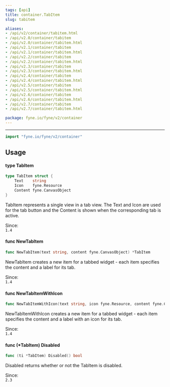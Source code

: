 ```yaml
---
tags: [api]
title: container.TabItem
slug: tabitem

aliases:
- /api/v2/container/tabitem.html
- /api/v2.0/container/tabitem
- /api/v2.0/container/tabitem.html
- /api/v2.1/container/tabitem
- /api/v2.1/container/tabitem.html
- /api/v2.2/container/tabitem
- /api/v2.2/container/tabitem.html
- /api/v2.3/container/tabitem
- /api/v2.3/container/tabitem.html
- /api/v2.4/container/tabitem
- /api/v2.4/container/tabitem.html
- /api/v2.5/container/tabitem
- /api/v2.5/container/tabitem.html
- /api/v2.6/container/tabitem
- /api/v2.6/container/tabitem.html
- /api/v2.7/container/tabitem
- /api/v2.7/container/tabitem.html

package: fyne.io/fyne/v2/container
---
```



---
```go
import "fyne.io/fyne/v2/container"
```

## Usage

#### type TabItem

```go
type TabItem struct {
	Text    string
	Icon    fyne.Resource
	Content fyne.CanvasObject
}
```

TabItem represents a single view in a tab view. The Text and Icon are used for the tab button and the Content is shown when the corresponding tab is active.


<div class="since">Since: <code>
1.4</code></div>

#### func  NewTabItem

```go
func NewTabItem(text string, content fyne.CanvasObject) *TabItem
```
NewTabItem creates a new item for a tabbed widget - each item specifies the content and a label for its tab.


<div class="since">Since: <code>
1.4</code></div>

#### func  NewTabItemWithIcon

```go
func NewTabItemWithIcon(text string, icon fyne.Resource, content fyne.CanvasObject) *TabItem
```
NewTabItemWithIcon creates a new item for a tabbed widget - each item specifies the content and a label with an icon for its tab.


<div class="since">Since: <code>
1.4</code></div>

#### func (*TabItem) Disabled

```go
func (ti *TabItem) Disabled() bool
```
Disabled returns whether or not the TabItem is disabled.


<div class="since">Since: <code>
2.3</code></div>
